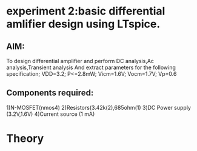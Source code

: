 # experiment 2:basic differential amlifier design using LTspice.
## AIM:
To design differential amplifier and perform DC analysis,Ac analysis,Transient analysis And extract parameters
for the following specification;
VDD=3.2; P<=2.8mW; Vicm=1.6V; Vocm=1.7V; Vp=0.6
## Components required:
1)N-MOSFET(nmos4)
2)Resistors(3.42k(2),685ohm(1)
3)DC Power supply (3.2V,1.6V)
4)Current source (1 mA)
# Theory
